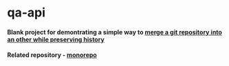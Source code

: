 # qa-api

#### Blank project for demontrating a simple way to [merge a git repository into an other while preserving history](https://gist.github.com/danrusu/446593a1819df66f8b2a76dc0fec8668)

#### Related repository - [monorepo](https://github.com/danrusu/monorepo)
